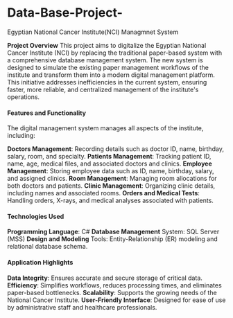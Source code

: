 # Data-Base-Project-
Egyptian National Cancer Institute(NCI) Managmnet System

**Project Overview**
This project aims to digitalize the Egyptian National Cancer Institute (NCI) by replacing the traditional paper-based system with a comprehensive database management system. The new system is designed to simulate the existing paper management workflows of the institute and transform them into a modern digital management platform. This initiative addresses inefficiencies in the current system, ensuring faster, more reliable, and centralized management of the institute's operations.

#### Features and Functionality
The digital management system manages all aspects of the institute, including:

**Doctors Management**: Recording details such as doctor ID, name, birthday, salary, room, and specialty.
**Patients Management**: Tracking patient ID, name, age, medical files, and associated doctors and clinics.
**Employee Management**: Storing employee data such as ID, name, birthday, salary, and assigned clinics.
**Room Management**: Managing room allocations for both doctors and patients.
**Clinic Management**: Organizing clinic details, including names and associated rooms.
**Orders and Medical Tests**: Handling orders, X-rays, and medical analyses associated with patients.

#### Technologies Used
**Programming Language**: C#
**Database Management** System: SQL Server (MSS)
**Design and Modeling** Tools: Entity-Relationship (ER) modeling and relational database schema.

#### Application Highlights
**Data Integrity**: Ensures accurate and secure storage of critical data.
**Efficiency**: Simplifies workflows, reduces processing times, and eliminates paper-based bottlenecks.
**Scalability**: Supports the growing needs of the National Cancer Institute.
**User-Friendly Interface**: Designed for ease of use by administrative staff and healthcare professionals.
